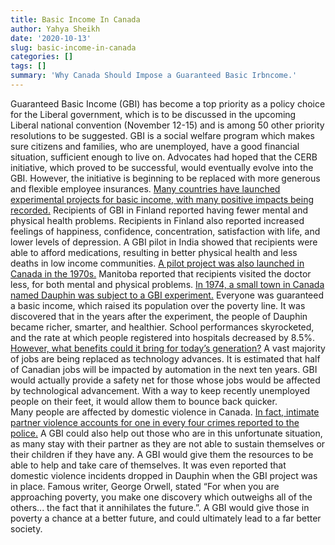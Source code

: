 ```yaml
---
title: Basic Income In Canada
author: Yahya Sheikh
date: '2020-10-13'
slug: basic-income-in-canada
categories: []
tags: []
summary: 'Why Canada Should Impose a Guaranteed Basic Irbncome.'
---
```

Guaranteed Basic Income (GBI) has become a top priority as a policy choice for the Liberal government, which is to be discussed in the upcoming Liberal national convention (November 12-15) and is among 50 other priority resolutions to be suggested. GBI is a social welfare program which makes sure citizens and families, who are unemployed, have a good financial situation, sufficient enough to live on. 
Advocates had hoped that the CERB initiative, which proved to be successful, would eventually evolve into the GBI. However, the initiative is beginning to be replaced with more generous and flexible employee insurances. 
[Many countries have launched experimental projects for basic income, with many positive impacts being recorded.](https://cpj.ca/the-intended-and-unexpected-benefits-of-guaranteed-basic-income/) Recipients of GBI in Finland reported having fewer mental and physical health problems. Recipients in Finland also reported increased feelings of happiness, confidence, concentration, satisfaction with life, and lower levels of depression. A GBI pilot in India showed that recipients were able to afford medications, resulting in better physical health and less deaths in low income communities. 
[A pilot project was also launched in Canada in the 1970s.](https://cpj.ca/the-intended-and-unexpected-benefits-of-guaranteed-basic-income/) Manitoba reported that recipients visited the doctor less, for both mental and physical problems. [In 1974, a small town in Canada named Dauphin was subject to a GBI experiment.](https://www.ted.com/talks/rutger_bregman_poverty_isn_t_a_lack_of_character_it_s_a_lack_of_cash/transcript?utm_campaign=tedspread&utm_medium=referral&utm_source=tedcomshare#t-507747) Everyone was guaranteed a basic income, which raised its population over the poverty line. It was discovered that in the years after the experiment, the people of Dauphin became richer, smarter, and healthier. School performances skyrocketed, and the rate at which people registered into hospitals decreased by 8.5%. 
[However, what benefits could it bring for today’s generation?](https://www.penguin.co.uk/articles/2018/universal-basic-income-pros-cons.html)
A vast majority of jobs are being replaced as technology advances. It is estimated that half of Canadian jobs will be impacted by automation in the next ten years. GBI would actually provide a safety net for those whose jobs would be affected by technological advancement. With a way to keep recently unemployed people on their feet, it would allow them to bounce back quicker.      
Many people are affected by domestic violence in Canada. [In fact, intimate partner violence accounts for one in every four crimes reported to the police.](https://www150.statcan.gc.ca/n1/pub/85-002-x/2013001/article/11805/11805-3-eng.htm#a1) A GBI could also help out those who are in this unfortunate situation, as many stay with their partner as they are not able to sustain themselves or their children if they have any. A GBI would give them the resources to be able to help and take care of themselves. It was even reported that domestic violence incidents dropped in Dauphin when the GBI project was in place. 
Famous writer, George Orwell, stated “For when you are approaching poverty, you make one discovery which outweighs all of the others... the fact that it annihilates the future.”. A GBI would give those in poverty a chance at a better future, and could ultimately lead to a far better society. 

